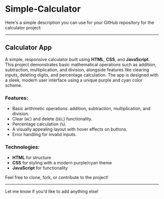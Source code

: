 # Simple-Calculator
Here's a simple description you can use for your GitHub repository for the calculator project:

---

## Calculator App

A simple, responsive calculator built using **HTML**, **CSS**, and **JavaScript**. This project demonstrates basic mathematical operations such as addition, subtraction, multiplication, and division, alongside features like clearing inputs, deleting digits, and percentage calculation. The app is designed with a sleek, modern user interface using a unique purple and cyan color scheme.

### Features:
- Basic arithmetic operations: addition, subtraction, multiplication, and division.
- Clear (`AC`) and delete (`DEL`) functionality.
- Percentage calculation (`%`).
- A visually appealing layout with hover effects on buttons.
- Error handling for invalid inputs.
  
### Technologies:
- **HTML** for structure
- **CSS** for styling with a modern purple/cyan theme
- **JavaScript** for functionality

Feel free to clone, fork, or contribute to the project!

---

Let me know if you'd like to add anything else!
